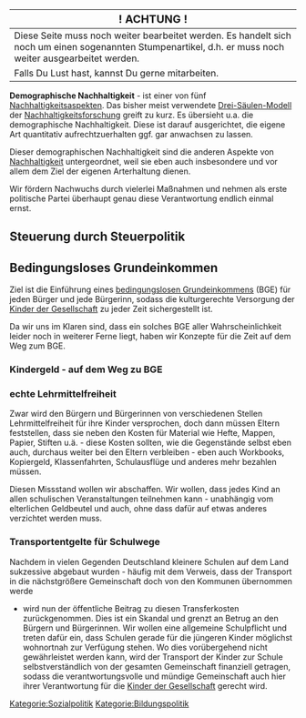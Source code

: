 | <big>! ACHTUNG !</big>                                                                                                                                   |
|----------------------------------------------------------------------------------------------------------------------------------------------------------|
| Diese Seite muss noch weiter bearbeitet werden. Es handelt sich noch um einen sogenannten Stumpenartikel, d.h. er muss noch weiter ausgearbeitet werden. |
| Falls Du Lust hast, kannst Du gerne mitarbeiten.                                                                                                         |

**Demographische Nachhaltigkeit** - ist einer von fünf
[Nachhaltigkeitsaspekten](/wiki/Nachhaltigkeit "wikilink"). Das bisher meist
verwendete
[Drei-Säulen-Modell](https://de.wikipedia.org/wiki/Drei-S%C3%A4ulen-Modell_%28Nachhaltigkeit%29)
der
[Nachhaltigkeitsforschung](https://de.wikipedia.org/wiki/Nachhaltigkeitswissenschaft)
greift zu kurz. Es übersieht u.a. die demographische Nachhaltigkeit.
Diese ist darauf ausgerichtet, die eigene Art quantitativ
aufrechtzuerhalten ggf. gar anwachsen zu lassen.

Dieser demographischen Nachhaltigkeit sind die anderen Aspekte von
[Nachhaltigkeit](/wiki/Nachhaltigkeit "wikilink") untergeordnet, weil sie eben
auch insbesondere und vor allem dem Ziel der eigenen Arterhaltung
dienen.

Wir fördern Nachwuchs durch vielerlei Maßnahmen und nehmen als erste
politische Partei überhaupt genau diese Verantwortung endlich einmal
ernst.

Steuerung durch Steuerpolitik
-----------------------------

Bedingungsloses Grundeinkommen
------------------------------

Ziel ist die Einführung eines [bedingungslosen
Grundeinkommens](/wiki/Bedingungsloses_Grundeinkommen "wikilink") (BGE) für
jeden Bürger und jede Bürgerinn, sodass die kulturgerechte Versorgung
der [Kinder der Gesellschaft](/wiki/Kinder_der_Gesellschaft "wikilink") zu
jeder Zeit sichergestellt ist.

Da wir uns im Klaren sind, dass ein solches BGE aller Wahrscheinlichkeit
leider noch in weiterer Ferne liegt, haben wir Konzepte für die Zeit auf
dem Weg zum BGE.

### Kindergeld - auf dem Weg zu BGE

### echte Lehrmittelfreiheit

Zwar wird den Bürgern und Bürgerinnen von verschiedenen Stellen
Lehrmittelfreiheit für ihre Kinder versprochen, doch dann müssen Eltern
feststellen, dass sie neben den Kosten für Material wie Hefte, Mappen,
Papier, Stiften u.ä. - diese Kosten sollten, wie die Gegenstände selbst
eben auch, durchaus weiter bei den Eltern verbleiben - eben auch
Workbooks, Kopiergeld, Klassenfahrten, Schulausflüge und anderes mehr
bezahlen müssen.

Diesen Missstand wollen wir abschaffen. Wir wollen, dass jedes Kind an
allen schulischen Veranstaltungen teilnehmen kann - unabhängig vom
elterlichen Geldbeutel und auch, ohne dass dafür auf etwas anderes
verzichtet werden muss.

### Transportentgelte für Schulwege

Nachdem in vielen Gegenden Deutschland kleinere Schulen auf dem Land
sukzessive abgebaut wurden - häufig mit dem Verweis, dass der Transport
in die nächstgrößere Gemeinschaft doch von den Kommunen übernommen werde
- wird nun der öffentliche Beitrag zu diesen Transferkosten
zurückgenommen. Dies ist ein Skandal und grenzt an Betrug an den Bürgern
und Bürgerinnen. Wir wollen eine allgemeine Schulpflicht und treten
dafür ein, dass Schulen gerade für die jüngeren Kinder möglichst
wohnortnah zur Verfügung stehen. Wo dies vorübergehend nicht
gewährleistet werden kann, wird der Transport der Kinder zur Schule
selbstverständlich von der gesamten Gemeinschaft finanziell getragen,
sodass die verantwortungsvolle und mündige Gemeinschaft auch hier ihrer
Verantwortung für die [Kinder der
Gesellschaft](/wiki/Kinder_der_Gesellschaft "wikilink") gerecht wird.

<Kategorie:Sozialpolitik> <Kategorie:Bildungspolitik>
